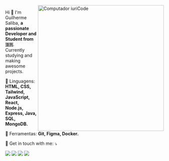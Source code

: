 <img src="https://raw.githubusercontent.com/MicaelliMedeiros/micaellimedeiros/master/image/computer-illustration.png" min-width="400px" max-width="400px" width="400px" align="right" alt="Computador iuriCode">

<p align="left"> 
  Hi 👋 I'm Guilherme Saliba, <strong>a passionate Developer and Student from 🇧🇷</strong>.<br>
  Currently studying and making awesome projects.
</p>

<p align="left">
  🦄 Linguagens: <strong>HTML, CSS, Tailwind, JavaScript, React, Node.js, Express, Java, SQL, MongoDB.  </strong>
</p>

<p align="left">
  💼 Ferramentas: <strong>Git, Figma, Docker.</strong>
</p>

<p align="left">
  💌 Get in touch with me: ⤵️
</p>

<p align="left">
  <a href="#" alt="Gmail">
  <img src="https://img.shields.io/badge/-Gmail-FF0000?style=flat-square&labelColor=FF0000&logo=gmail&logoColor=white&link=https://mail.google.com/mail/u/0/#inbox?compose=VpCqJTCPxFSpvhGCcVMGnLfHpsKXblwvmgKNctNLLhfzrLTBXgcdfvwkKRRqBbdgsbJLkBg" /></a>

  <a href="#" alt="Linkedin">
  <img src="https://img.shields.io/badge/-Linkedin-0e76a8?style=flat-square&logo=Linkedin&logoColor=white&link=https://www.linkedin.com/in/salibagui/" /></a>

  <a href="#" alt="WhatsApp">
  <img src="https://img.shields.io/badge/-WhatsApp-25d366?style=flat-square&labelColor=25d366&logo=whatsapp&logoColor=white&link=https://api.whatsapp.com/send?phone=5531994635890"/></a>

  <a href="#" alt="Instagram">
  <img src="https://img.shields.io/badge/-Instagram-DF0174?style=flat-square&labelColor=DF0174&logo=instagram&logoColor=white&link=https://www.instagram.com/salibaa__/"/></a>
</p>  
